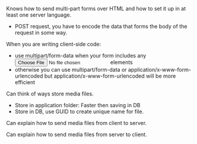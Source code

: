 Knows how to send multi-part forms over HTML and how to set it up in at least one server language.
- POST request, you have to encode the data that forms the body of the request in some way.

When you are writing client-side code:
- use multipart/form-data when your form includes any <input type="file"> elements
- otherwise you can use multipart/form-data or application/x-www-form-urlencoded but application/x-www-form-urlencoded will be more efficient

Can think of ways store media files.
- Store in application folder: Faster then saving in DB
- Store in DB, use GUID to create unique name for file. 

Can explain how to send media files from client to server.

Can explain how to send media files from server to client.
